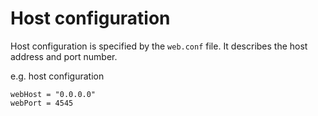 # Host configuration

Host configuration is specified by the `web.conf` file. It describes the host address and port number.

e.g. host configuration
```
webHost = "0.0.0.0"
webPort = 4545
```